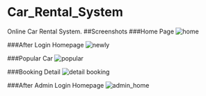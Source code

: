 # Car_Rental_System
Online Car Rental System.
##Screenshots
###Home Page
![home](https://cloud.githubusercontent.com/assets/13767521/17458300/b75fa9fe-5c2e-11e6-8de1-032b51b96db4.png)

###After Login Homepage
![newly](https://cloud.githubusercontent.com/assets/13767521/17458302/b7c6c15c-5c2e-11e6-8cc8-b27faa0ace99.png)

###Popular Car 
![popular](https://cloud.githubusercontent.com/assets/13767521/17458301/b7990f8c-5c2e-11e6-96ea-e93bf1518332.png)

###Booking Detail
![detail booking](https://cloud.githubusercontent.com/assets/13767521/17458295/b131aa5a-5c2e-11e6-8ed6-2ad60480610c.png)

###After Admin Login Homepage
![admin_home](https://cloud.githubusercontent.com/assets/13767521/17458294/b12fa1a6-5c2e-11e6-8052-b98289d8bf56.png)

